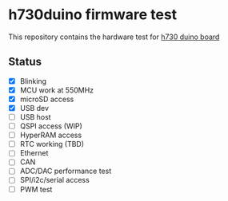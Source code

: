 # h730duino firmware test

This repository contains the hardware test for [h730 duino board](https://github.com/martinribelotta/h730duino)

## Status

 - [x] Blinking
 - [x] MCU work at 550MHz
 - [x] microSD access
 - [x] USB dev
 - [ ] USB host
 - [ ] QSPI access (WIP)
 - [ ] HyperRAM access
 - [ ] RTC working (TBD)
 - [ ] Ethernet
 - [ ] CAN
 - [ ] ADC/DAC performance test
 - [ ] SPI/i2c/serial access
 - [ ] PWM test
